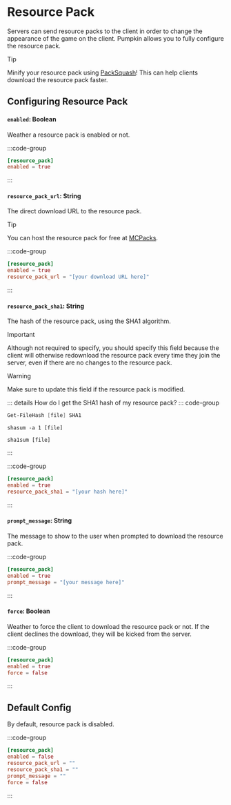 # Resource Pack
Servers can send resource packs to the client in order to change the appearance of the game on the client. Pumpkin allows you to fully configure the resource pack.

> [!TIP]
> Minify your resource pack using [PackSquash](https://packsquash.aylas.org/)! This can help clients download the resource pack faster.

## Configuring Resource Pack

#### `enabled`: Boolean
Weather a resource pack is enabled or not.

:::code-group
```toml [features.toml] {2}
[resource_pack]
enabled = true
```
:::

#### `resource_pack_url`: String
The direct download URL to the resource pack. 

> [!TIP]
> You can host the resource pack for free at [MCPacks](https://mc-packs.net/).

:::code-group
```toml [features.toml] {3}
[resource_pack]
enabled = true
resource_pack_url = "[your download URL here]"
```
:::

#### `resource_pack_sha1`: String
The hash of the resource pack, using the SHA1 algorithm.

> [!IMPORTANT]
> Although not required to specify, you should specify this field because the client will otherwise redownload the resource pack every time they join the server, even if there are no changes to the resource pack.

> [!WARNING]
> Make sure to update this field if the resource pack is modified.

::: details How do I get the SHA1 hash of my resource pack?
::: code-group
```powershell [Windows (PowerShell)]
Get-FileHash [file] SHA1
```
```shell [Mac OS]
shasum -a 1 [file]
```
```shell [Linux]
sha1sum [file]
```
:::

:::code-group
```toml [features.toml] {3}
[resource_pack]
enabled = true
resource_pack_sha1 = "[your hash here]"
```
:::

#### `prompt_message`: String
The message to show to the user when prompted to download the resource pack.

:::code-group
```toml [features.toml] {3}
[resource_pack]
enabled = true
prompt_message = "[your message here]"
```
:::

#### `force`: Boolean
Weather to force the client to download the resource pack or not. If the client declines the download, they will be kicked from the server.

:::code-group
```toml [features.toml] {3}
[resource_pack]
enabled = true
force = false
```
:::

## Default Config
By default, resource pack is disabled.

:::code-group
```toml [features.toml]
[resource_pack]
enabled = false
resource_pack_url = ""
resource_pack_sha1 = ""
prompt_message = ""
force = false
```
:::
